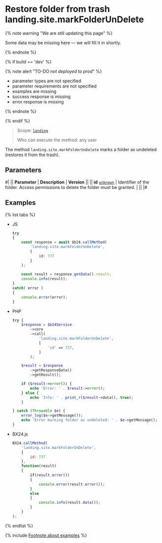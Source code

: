 # Restore folder from trash landing.site.markFolderUnDelete

{% note warning "We are still updating this page" %}

Some data may be missing here — we will fill it in shortly.

{% endnote %}

{% if build == 'dev' %}

{% note alert "TO-DO _not deployed to prod_" %}

- parameter types are not specified
- parameter requirements are not specified
- examples are missing
- success response is missing
- error response is missing

{% endnote %}

{% endif %}

> Scope: [`landing`](../../scopes/permissions.md)
>
> Who can execute the method: any user

The method `landing.site.markFolderUnDelete` marks a folder as undeleted (restores it from the trash).

## Parameters

#|
|| **Parameter** | **Description** | **Version** ||
|| **id**
[`unknown`](../../data-types.md) | Identifier of the folder. Access permissions to delete the folder must be granted. | ||
|#

## Examples

{% list tabs %}

- JS

    ```js
    try
    {
    	const response = await $b24.callMethod(
    		'landing.site.markFolderUnDelete',
    		{
    			id: 737
    		}
    	);
    	
    	const result = response.getData().result;
    	console.info(result);
    }
    catch( error )
    {
    	console.error(error);
    }
    ```

- PHP

    ```php
    try {
        $response = $b24Service
            ->core
            ->call(
                'landing.site.markFolderUnDelete',
                [
                    'id' => 737,
                ]
            );
    
        $result = $response
            ->getResponseData()
            ->getResult();
    
        if ($result->error()) {
            echo 'Error: ' . $result->error();
        } else {
            echo 'Info: ' . print_r($result->data(), true);
        }
    
    } catch (Throwable $e) {
        error_log($e->getMessage());
        echo 'Error marking folder as undeleted: ' . $e->getMessage();
    }
    ```

- BX24.js

    ```js
    BX24.callMethod(
        'landing.site.markFolderUnDelete',
        {
            id: 737
        },
        function(result)
        {
            if(result.error())
            {
                console.error(result.error());
            }
            else
            {
                console.info(result.data());
            }
        }
    );
    ```

{% endlist %}

{% include [Footnote about examples](../../../_includes/examples.md) %}